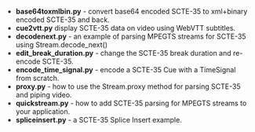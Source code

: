 * __base64toxmlbin.py__ - convert base64 encoded SCTE-35 to xml+binary encoded SCTE-35 and back.
* __cue2vtt.py__ display SCTE-35 data on video using WebVTT subtitles.
* __decodenext.py__ - an example of parsing MPEGTS streams for SCTE-35 using Stream.decode_next()
* __edit_break_duration.py__ - change the SCTE-35 break duration and re-encode SCTE-35.
* __encode_time_signal.py__ - encode a SCTE-35 Cue with a TimeSignal from scratch.
* __proxy.py__ - how to use the Stream.proxy method for parsing SCTE-35 and piping video.
* __quickstream.py__ - how to add SCTE-35 parsing for MPEGTS streams to your application.
* __spliceinsert.py__ - a SCTE-35 Splice Insert example.  
